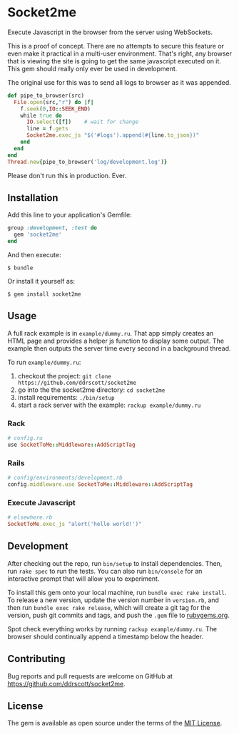 # Socket2me

Execute Javascript in the browser from the server using WebSockets.

This is a proof of concept. There are no attempts to secure this feature or
even make it practical in a multi-user environment. That's right, any browser
that is viewing the site is going to get the same javascript executed on it.
This gem should really only ever be used in development.

The original use for this was to send all logs to browser as it was appended.

```ruby
def pipe_to_browser(src)
  File.open(src,"r") do |f|
    f.seek(0,IO::SEEK_END)
    while true do
      IO.select([f])    # wait for change
      line = f.gets
      Socket2me.exec_js "$('#logs').append(#{line.to_json})"
    end
  end
end
Thread.new{pipe_to_browser('log/development.log')}
```

Please don't run this in production. Ever.

## Installation

Add this line to your application's Gemfile:

```ruby
group :development, :test do
  gem 'socket2me'
end
```

And then execute:

    $ bundle

Or install it yourself as:

    $ gem install socket2me

## Usage

A full rack example is in `example/dummy.ru`. That app simply creates
an HTML page and provides a helper js function to display some output. The
example then outputs the server time every second in a background thread.

To run `example/dummy.ru`:

1. checkout the project: `git clone https://github.com/ddrscott/socket2me`
2. go into the the socket2me directory: `cd socket2me`
3. install requirements: `./bin/setup`
4. start a rack server with the example: `rackup example/dummy.ru`

### Rack
```ruby
# config.ru
use SocketToMe::Middleware::AddScriptTag
```

### Rails
```ruby
# config/environments/development.rb
config.middleware.use SocketToMe::Middleware::AddScriptTag
```

### Execute Javascript
```ruby
# elsewhere.rb
SocketToMe.exec_js "alert('hello world!')"
```

## Development

After checking out the repo, run `bin/setup` to install dependencies. Then, run `rake spec` to run the tests. You can also run `bin/console` for an interactive prompt that will allow you to experiment.

To install this gem onto your local machine, run `bundle exec rake install`. To release a new version, update the version number in `version.rb`, and then run `bundle exec rake release`, which will create a git tag for the version, push git commits and tags, and push the `.gem` file to [rubygems.org](https://rubygems.org).

Spot check everything works by running `rackup example/dummy.ru`. The browser
should continually append a timestamp below the header.

## Contributing

Bug reports and pull requests are welcome on GitHub at https://github.com/ddrscott/socket2me.


## License

The gem is available as open source under the terms of the [MIT License](http://opensource.org/licenses/MIT).

